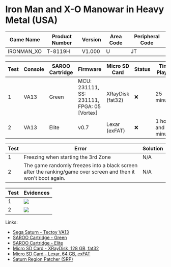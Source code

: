 # Iron Man and X-O Manowar in Heavy Metal (USA)

| Game Name  | Product Number | Version | Area Code | Peripheral Code |
| ---------- | -------------- | ------- | --------- | --------------- |
| IRONMAN_XO | T-8119H        | V1.000  | U         | JT              |

| Test | Console | SAROO Cartridge | Firmware                                   | Micro SD Card    | Status | Time Played           |
| ---- | ------- | --------------- | ------------------------------------------ | ---------------- | ------ | --------------------- |
| 1    | VA13    | Green           | MCU: 231111, SS: 231111, FPGA: 05 [Vortex] | XRayDisk (fat32) | :x:    | 25 minutes            |
| 2    | VA13    | Elite           | v0.7                                       | Lexar (exFAT)    | :x:    | 1 hour and 50 minutes |

| Test | Error                                                                                                          | Solution |
| ---- | -------------------------------------------------------------------------------------------------------------- | -------- |
| 1    | Freezing when starting the 3rd Zone                                                                            | N/A      |
| 2    | The game randomly freezes into a black screen after the ranking/game over screen and then it won't boot again. | N/A      |

| Test | Evidences                                                                                        |
| ---- | ------------------------------------------------------------------------------------------------ |
| 1    | [![](https://img.youtube.com/vi/WacofWQ3I2c/0.jpg)](https://www.youtube.com/watch?v=WacofWQ3I2c) |
| 2    | [![](https://img.youtube.com/vi/OUDwh5kJlqo/0.jpg)](https://www.youtube.com/watch?v=OUDwh5kJlqo) |

Links:

- [Sega Saturn - Tectoy VA13](../../../Info/Consoles/VA13/README.md)
- [SAROO Cartridge - Green](../../../Info/Cartridges/RetroGameParadiseStore/1.32F/README.md)
- [SAROO Cartridge - Elite](../../../Info/Cartridges/GuangzhouSanStarOnlineShop/1.6/README.md)
- [Micro SD Card - XRayDisk, 128 GB, fat32](../../../Info/SdCards/XRayDisk/128GB/fat32/README.md)
- [Micro SD Card - Lexar, 64 GB, exFAT](../../../Info/SdCards/Lexar/64GB/exfat/README.md)
- [Saturn Region Patcher (SRP)](https://segaxtreme.net/resources/saturn-region-patcher.81/download)
